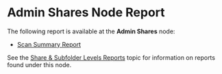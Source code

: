 # Admin Shares Node Report

The following report is available at the **Admin Shares** node:

- [Scan Summary Report](/docs/accessinformationcenter/12.0/access/informationcenter/resourceaudit/filesystem/adminshares/scansummary.md)

See the [Share & Subfolder Levels Reports](/docs/accessinformationcenter/12.0/access/informationcenter/resourceaudit/filesystem/sharesubfolder/overview.md) topic for information on
reports found under this node.
